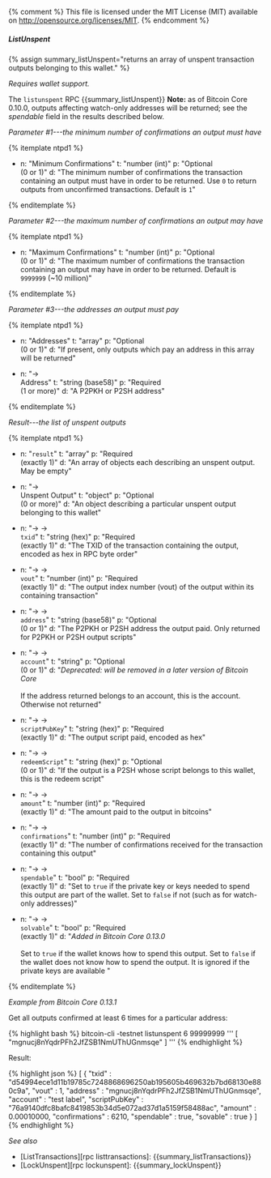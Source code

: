 {% comment %}
This file is licensed under the MIT License (MIT) available on
http://opensource.org/licenses/MIT.
{% endcomment %}

##### ListUnspent

{% assign summary_listUnspent="returns an array of unspent transaction outputs belonging to this wallet." %}

*Requires wallet support.*

The `listunspent` RPC {{summary_listUnspent}} **Note:** as of Bitcoin
Core 0.10.0, outputs affecting watch-only addresses will be returned; see
the *spendable* field in the results described below.

*Parameter #1---the minimum number of confirmations an output must have*

{% itemplate ntpd1 %}
- n: "Minimum Confirmations"
  t: "number (int)"
  p: "Optional<br>(0 or 1)"
  d: "The minimum number of confirmations the transaction containing an output must have in order to be returned.  Use `0` to return outputs from unconfirmed transactions. Default is `1`"

{% enditemplate %}

*Parameter #2---the maximum number of confirmations an output may have*

{% itemplate ntpd1 %}
- n: "Maximum Confirmations"
  t: "number (int)"
  p: "Optional<br>(0 or 1)"
  d: "The maximum number of confirmations the transaction containing an output may have in order to be returned.  Default is `9999999` (~10 million)"

{% enditemplate %}

*Parameter #3---the addresses an output must pay*

{% itemplate ntpd1 %}
- n: "Addresses"
  t: "array"
  p: "Optional<br>(0 or 1)"
  d: "If present, only outputs which pay an address in this array will be returned"

- n: "→<br>Address"
  t: "string (base58)"
  p: "Required<br>(1 or more)"
  d: "A P2PKH or P2SH address"

{% enditemplate %}

*Result---the list of unspent outputs*

{% itemplate ntpd1 %}
- n: "`result`"
  t: "array"
  p: "Required<br>(exactly 1)"
  d: "An array of objects each describing an unspent output.  May be empty"

- n: "→<br>Unspent Output"
  t: "object"
  p: "Optional<br>(0 or more)"
  d: "An object describing a particular unspent output belonging to this wallet"

- n: "→ →<br>`txid`"
  t: "string (hex)"
  p: "Required<br>(exactly 1)"
  d: "The TXID of the transaction containing the output, encoded as hex in RPC byte order"

- n: "→ →<br>`vout`"
  t: "number (int)"
  p: "Required<br>(exactly 1)"
  d: "The output index number (vout) of the output within its containing transaction"

- n: "→ →<br>`address`"
  t: "string (base58)"
  p: "Optional<br>(0 or 1)"
  d: "The P2PKH or P2SH address the output paid.  Only returned for P2PKH or P2SH output scripts"

- n: "→ →<br>`account`"
  t: "string"
  p: "Optional<br>(0 or 1)"
  d: "*Deprecated: will be removed in a later version of Bitcoin Core*<br><br>If the address returned belongs to an account, this is the account.  Otherwise not returned"

- n: "→ →<br>`scriptPubKey`"
  t: "string (hex)"
  p: "Required<br>(exactly 1)"
  d: "The output script paid, encoded as hex"

- n: "→ →<br>`redeemScript`"
  t: "string (hex)"
  p: "Optional<br>(0 or 1)"
  d: "If the output is a P2SH whose script belongs to this wallet, this is the redeem script"

- n: "→ →<br>`amount`"
  t: "number (int)"
  p: "Required<br>(exactly 1)"
  d: "The amount paid to the output in bitcoins"

- n: "→ →<br>`confirmations`"
  t: "number (int)"
  p: "Required<br>(exactly 1)"
  d: "The number of confirmations received for the transaction containing this output"

- n: "→ →<br>`spendable`"
  t: "bool"
  p: "Required<br>(exactly 1)"
  d: "Set to `true` if the private key or keys needed to spend this output are part of the wallet.  Set to `false` if not (such as for watch-only addresses)"
  
- n: "→ →<br>`solvable`"
  t: "bool"
  p: "Required<br>(exactly 1)"
  d: "*Added in Bitcoin Core 0.13.0*<br><br>Set to `true` if the wallet knows how to spend this output.  Set to `false` if the wallet does not know how to spend the output.  It is ignored if the private keys are available "

{% enditemplate %}

*Example from Bitcoin Core 0.13.1*

Get all outputs confirmed at least 6 times for a particular
address:

{% highlight bash %}
bitcoin-cli -testnet listunspent 6 99999999 '''
  [
    "mgnucj8nYqdrPFh2JfZSB1NmUThUGnmsqe"
  ]
'''
{% endhighlight %}

Result:

{% highlight json %}
[
    {
        "txid" : "d54994ece1d11b19785c7248868696250ab195605b469632b7bd68130e880c9a",
        "vout" : 1,
        "address" : "mgnucj8nYqdrPFh2JfZSB1NmUThUGnmsqe",
        "account" : "test label",
        "scriptPubKey" : "76a9140dfc8bafc8419853b34d5e072ad37d1a5159f58488ac",
        "amount" : 0.00010000,
        "confirmations" : 6210,
        "spendable" : true,
        "sovable" : true
    }
]
{% endhighlight %}

*See also*

* [ListTransactions][rpc listtransactions]: {{summary_listTransactions}}
* [LockUnspent][rpc lockunspent]: {{summary_lockUnspent}}


